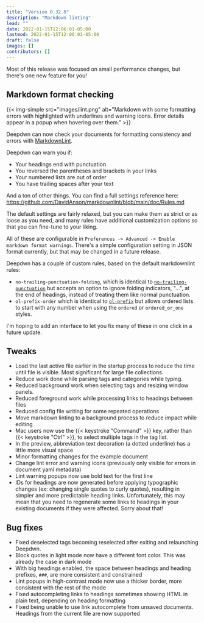 ```yaml
---
title: "Version 0.32.0"
description: "Markdown linting"
lead: ""
date: 2022-01-15T12:06:01-05:00
lastmod: 2022-01-15T12:06:01-05:00
draft: false
images: []
contributors: []
---
```


Most of this release was focused on small performance changes, but there's one new feature for you!

## Markdown format checking

{{< img-simple src="images/lint.png" alt="Markdown with some formatting errors with highlighted with underlines and warning icons. Error details appear in a popup when hovering over them." >}}

Deepdwn can now check your documents for formatting consistency and errors with [MarkdownLint](https://github.com/DavidAnson/markdownlint).

Deepdwn can warn you if:

* Your headings end with punctuation
* You reversed the parentheses and brackets in your links
* Your numbered lists are out of order
* You have trailing spaces after your text

And a ton of other things. You can find a full settings reference here: <https://github.com/DavidAnson/markdownlint/blob/main/doc/Rules.md>

The default settings are fairly relaxed, but you can make them as strict or as loose as you need, and many rules have additional customization options so that you can fine-tune to your liking.

All of these are configurable in `Preferences -> Advanced -> Enable markdown format warnings`. There's a simple configuration setting in JSON format currently, but that may be changed in a future release.

Deepdwn has a couple of custom rules, based on the default markdownlint rules:

* `no-trailing-punctuation-folding`, which is identical to [`no-trailing-punctuation`](https://github.com/DavidAnson/markdownlint/blob/main/doc/Rules.md#md026---trailing-punctuation-in-heading) but accepts an option to ignore folding indicators, "...", at the end of headings, instead of treating them like normal punctuation.
* `ol-prefix-order` which is identical to [`ol-prefix`](https://github.com/DavidAnson/markdownlint/blob/main/doc/Rules.md#md029---ordered-list-item-prefix) but allows ordered lists to start with any number when using the `ordered` or `ordered_or_one` styles.

I'm hoping to add an interface to let you fix many of these in one click in a future update.

## Tweaks

* Load the last active file earlier in the startup process to reduce the time until file is visible. Most significant for large file collections.
* Reduce work done while parsing tags and categories while typing.
* Reduced background work when selecting tags and resizing window panels.
* Reduced foreground work while processing links to headings between files
* Reduced config file writing for some repeated operations
* Move markdown linting to a background process to reduce impact while editing
* Mac users now use the {{< keystroke "Command" >}} key, rather than {{< keystroke "Ctrl" >}}, to select multiple tags in the tag list.
* In the preview, abbreviation text decoration (a dotted underline) has a little more visual space
* Minor formatting changes for the example document
* Change lint error and warning icons (previously only visible for errors in document yaml metadata)
* Lint warning popups now use bold text for the first line
* IDs for headings are now generated before applying typographic changes (ex: changing single quotes to curly quotes), resulting in simpler and more predictable heading links. Unfortunately, this may mean that you need to regenerate some links to headings in your existing documents if they were affected. Sorry about that!

## Bug fixes

* Fixed deselected tags becoming reselected after exiting and relaunching Deepdwn.
* Block quotes in light mode now have a different font color. This was already the case in dark mode
* With big headings enabled, the space between headings and heading prefixes, `###`, are more consistent and constrained
* Lint popups in high-contrast mode now use a thicker border, more consistent with the rest of the mode
* Fixed autocompleting links to headings sometimes showing HTML in plain text, depending on heading formatting
* Fixed being unable to use link autocomplete from unsaved documents. Headings from the current file are now supported